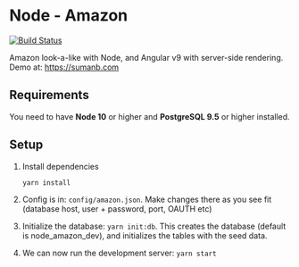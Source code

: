 # Node - Amazon
[![Build Status](https://travis-ci.org/sumanbh/node-amazon.svg?branch=master)](https://travis-ci.org/sumanbh/node-amazon)

Amazon look-a-like with Node, and Angular v9 with server-side rendering. Demo at: https://sumanb.com

## Requirements
You need to have **Node 10** or higher and **PostgreSQL 9.5** or higher installed.

## Setup
1. Install dependencies
    ```
    yarn install
    ```
    
2. Config is in: ``config/amazon.json``. Make changes there as you see fit (database host, user + password, port, OAUTH etc)
    
3. Initialize the database: ``yarn init:db``. This creates the database (default is node_amazon_dev), and initializes the tables with the seed data.

4. We can now run the development server: ```yarn start```
